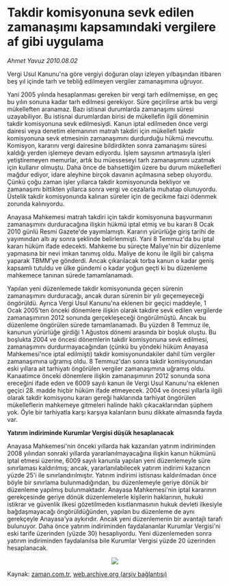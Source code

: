 # Takdir komisyonuna sevk edilen zamanaşımı kapsamındaki vergilere af gibi uygulama

*Ahmet  Yavuz 2010.08.02*

<td class="columnist-detail">
<p>Vergi Usul Kanunu'na göre vergiyi doğuran olayı izleyen yılbaşından itibaren beş yıl içinde tarh ve tebliğ edilmeyen vergiler zamanaşımına uğruyor.</p>
<p>
<div id="haberMetinDiv">
<p>Yani 2005 yılında hesaplanması gereken bir vergi tarh edilmemişse, en geç bu yılın sonuna kadar tarh edilmesi gerekiyor. Süre geçirilirse artık bu vergi mükelleften aranamaz. Bazı istisnai durumlarda zamanaşımı süresi uzayabiliyor. Bu istisnai durumlardan birisi de mükellefin ilgili döneminin takdir komisyonuna sevk edilmesiydi. Kanun iptal edilmeden önce vergi dairesi veya denetim elemanının matrah takdiri için mükellefi takdir komisyonuna sevk etmesinin zamanaşımını durdurduğu hükmü mevcuttu. Komisyon, kararını vergi dairesine bildirdikten sonra zamanaşımı süresi kaldığı yerden işlemeye devam ediyordu. İşlem sayısının artmasıyla işleri yetiştiremeyen memurlar, artık bu müesseseyi tarh zamanaşımını uzatmak için kullanır olmuştu. Daha önce de bahsettiğim üzere bu durum mükellefleri mağdur ediyor, idare aleyhine birçok davanın açılmasına sebep oluyordu. Çünkü çoğu zaman işler yıllarca takdir komisyonunda bekliyor ve zamanaşımı bittikten yıllarca sonra vergi ve cezalarla muhatap olunuyordu. Üstelik takdir komisyonunda kalınan süreler için de gecikme faizi ödenmek zorunda kalınıyordu.
<p> Anayasa Mahkemesi matrah takdiri için takdir komisyonuna başvurmanın zamanaşımını durduracağına ilişkin hükmü iptal etmiş ve bu kararı 8 Ocak 2010 günlü Resmi Gazete'de yayımlamıştı. Kararın yürürlüğe giriş tarihi de yayımından altı ay sonra şeklinde belirlenmişti. Yani 8 Temmuz'da bu iptal kararı hüküm ifade edecekti. Mahkeme bu süreçte Maliye'nin bir düzenleme yapmasına bir nevi imkan tanımış oldu. Maliye de konu ile ilgili bir çalışma yaparak TBMM'ye gönderdi. Ancak çıkarılacak torba kanun o kadar geniş kapsamlı tutuldu ve ülke gündemi o kadar yoğun geçti ki bu düzenleme mahkemece tanınan sürede tamamlanamadı.
<p> Yapılan yeni düzenlemede takdir komisyonunda geçen sürenin zamanaşımını durduracağı, ancak duran sürenin bir yılı geçemeyeceği öngörüldü. Ayrıca Vergi Usul Kanunu'na eklenen bir geçici maddeyle, 1 Ocak 2005'ten önceki dönemlere ilişkin olarak takdire sevk edilen vergilerde zamanaşımının 2012 sonunda gerçekleşeceği öngörülmüştü. Ancak bu düzenleme öngörülen sürede tamamlanamadı. Bu yüzden 8 Temmuz ile, kanunun yürürlüğe girdiği 1 Ağustos dönemi arasında bir boşluk oluştu. Bu boşlukta 2004 ve öncesi dönemlerin takdir komisyonuna sevk edilmesi, zamanaşımını durdurmayacağından (çünkü bu yöndeki hüküm Anayasa Mahkemesi'nce iptal edilmişti) takdir komisyonundakiler dahil tüm vergiler zamanaşımına uğramış oldu. 8 Temmuz'dan sonra takdir komisyonundan eski yıllara ait tarhiyatı öngörülen vergiler zamanaşımına uğramış oldu. Kanaatimce önceki dönemlere ilişkin zamanaşımının 2012 sonunda sona ereceğini ifade eden ve 6009 sayılı kanun ile Vergi Usul Kanunu'na eklenen geçici 28. madde hiçbir hüküm ifade etmeyecek. 2004 ve öncesi yıllarla ilgili olarak takdir komisyonu kararı gereği haklarında tarhiyat öngörülen mükelleflerin mahkemeye gitmeleri halinde haklı çıkacaklarından şüphem yok. Öyle bir tarhiyatla karşı karşıya kalanların bunu dikkate almasında fayda var.
<p><b>Yatırım indiriminde Kurumlar Vergisi düşük hesaplanacak</b>
<p>Anayasa Mahkemesi'nin önceki yıllarda hak kazanılan yatırım indiriminden 2008 yılından sonraki yıllarda yararlanılmayacağına ilişkin kanun hükmünü iptal etmesi üzerine, 6009 sayılı kanunla yapılan yeni düzenlemeyle süre sınırlaması kaldırılmış; ancak, yararlanılabilecek yatırım indirimi kazancın yüzde 25'i ile sınırlandırılmıştır. Yatırım indirimi istisnası kaldırılmadan önce böyle bir sınırlama bulunmadığından, bu düzenlemeyle geriye dönük bir düzenleme yapılmış bulunmaktadır. Anayasa Mahkemesi'nin iptal kararının gerekçesinde geriye dönük düzenlemelerle kişilerin haklarının, hukuki istikrar ve güvenlik ilkesi gözetilmeden kısıtlanmasının hukuk devleti ilkesiyle bağdaşmayacağı öngörüldüğünden, yapılan bu düzenleme de aynı gerekçeyle Anayasa'ya aykırıdır. Ancak yeni düzenlemenin bir avantajlı tarafı bulunuyor. Daha önce yatırım indiriminden faydalananlar Kurumlar Vergisi'ni eski tarife üzerinden (yüzde 30) hesaplıyordu. Yeni düzenlemeden sonra yatırım indiriminden faydalanılsa bile Kurumlar Vergisi yüzde 20 üzerinden hesaplanacak.
<p><p align="center"><img src="http://web.archive.org/web/20101223231515im_/http://medya.zaman.com.tr/2010/08/02/vergi.jpg"/></p></p></p></p></p></p></p></div>
</p>
<a href="http://web.archive.org/web/20101223231515/mailto:ahmet.yavuz@zaman.com.tr">
</a></td>

Kaynak: [zaman.com.tr](http://zaman.com.tr/yazar.do?yazino=1011406), [web.archive.org (arşiv bağlantısı)](http://web.archive.org/web/20101223231515/http://zaman.com.tr/yazar.do?yazino=1011406)
